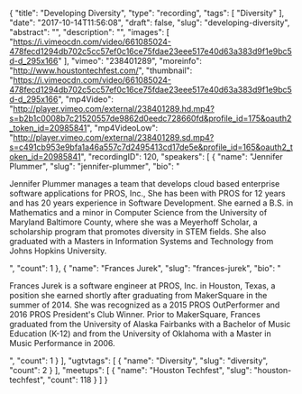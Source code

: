 {
  "title": "Developing Diversity",
  "type": "recording",
  "tags": [
    "Diversity"
  ],
  "date": "2017-10-14T11:56:08",
  "draft": false,
  "slug": "developing-diversity",
  "abstract": "",
  "description": "",
  "images": [
    "https://i.vimeocdn.com/video/661085024-478fecd1294db702c5cc57ef0c16ce75fdae23eee517e40d63a383d9f1e9bc5d-d_295x166"
  ],
  "vimeo": "238401289",
  "moreinfo": "http://www.houstontechfest.com/",
  "thumbnail": "https://i.vimeocdn.com/video/661085024-478fecd1294db702c5cc57ef0c16ce75fdae23eee517e40d63a383d9f1e9bc5d-d_295x166",
  "mp4Video": "http://player.vimeo.com/external/238401289.hd.mp4?s=b2b1c0008b7c21520557de9862d0eedc728660fd&profile_id=175&oauth2_token_id=20985841",
  "mp4VideoLow": "http://player.vimeo.com/external/238401289.sd.mp4?s=c491cb953e9bfa1a46a557c7d2495413cd17de5e&profile_id=165&oauth2_token_id=20985841",
  "recordingID": 120,
  "speakers": [
    {
      "name": "Jennifer Plummer",
      "slug": "jennifer-plummer",
      "bio": "<p>Jennifer Plummer manages a team that develops cloud based enterprise software applications for PROS, Inc., She has been with PROS for 12 years and has 20 years experience in Software Development. She earned a B.S. in Mathematics and a minor in Computer Science from the University of Maryland Baltimore County, where she was a Meyerhoff Scholar, a scholarship program that promotes diversity in STEM fields. She also graduated with a Masters in Information Systems and Technology from Johns Hopkins University.</p>",
      "count": 1
    },
    {
      "name": "Frances Jurek",
      "slug": "frances-jurek",
      "bio": "<p>Frances Jurek is a software engineer at PROS, Inc. in Houston, Texas, a position she earned shortly after graduating from MakerSquare in the summer of 2014. She was recognized as a 2015 PROS OutPerformer and 2016 PROS President's Club Winner. Prior to MakerSquare, Frances graduated from the University of Alaska Fairbanks with a Bachelor of Music Education (K-12) and from the University of Oklahoma with a Master in Music Performance in 2006.</p>",
      "count": 1
    }
  ],
  "ugtvtags": [
    {
      "name": "Diversity",
      "slug": "diversity",
      "count": 2
    }
  ],
  "meetups": [
    {
      "name": "Houston Techfest",
      "slug": "houston-techfest",
      "count": 118
    }
  ]
}